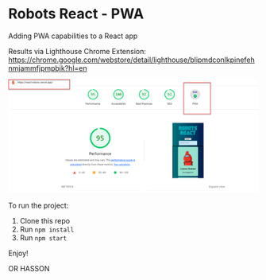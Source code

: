 # Robots React - PWA

Adding PWA capabilities to a React app

Results via Lighthouse Chrome Extension:
https://chrome.google.com/webstore/detail/lighthouse/blipmdconlkpinefehnmjammfjpmpbjk?hl=en

![Twitter](https://github.com/hassonor/react-robots/blob/master/pwa_ready.png)

To run the project:

1. Clone this repo
2. Run `npm install`
3. Run `npm start`

Enjoy!

OR HASSON

